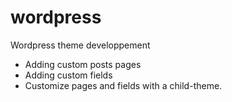 # wordpress

Wordpress theme developpement

- Adding custom posts pages
- Adding custom fields
- Customize pages and fields with a child-theme.
